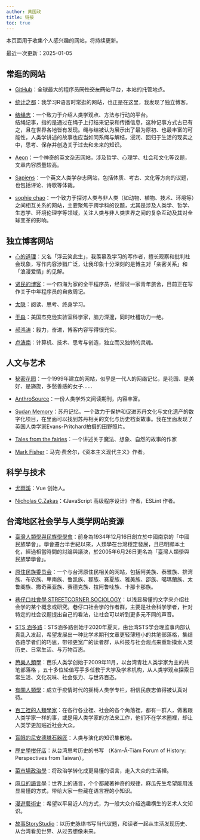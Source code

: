 ```yaml
---
author: 黄国政
title: 链接
toc: true
---
```


本页面用于收集个人感兴趣的网站，将持续更新。

最近一次更新：2025-01-05

## 常逛的网站

- [GitHub](https://github.com)：全球最大的程序员~~同性交友网站~~平台，本站的托管地点。

- [统计之都](https://cosx.org/)：我学习R语言时常逛的网站，也正是在这里，我发现了独立博客。

- [结绳志](https://tyingknots.net/)：一个致力于介绍人类学观点、方法与行动的平台。<br>结绳记事，指的是通过在绳子上打结来记录和传播信息，这种记事方式古已有之，且在世界各地皆有发现。绳与结被认为展示出了最为原初、也最丰富的可能性，人类学讲述的故事也应当如同系绳与解结，浸润、回归于生活的现实之中，思考、保存并创造关于过去和未来的知识。

- [Aeon](http://aeon.co)：一个神奇的英文杂志网站，涉及哲学、心理学、社会和文化等议题，文章内容质量较高。

- [Sapiens](https://www.sapiens.org/)：一个英文人类学杂志网站，包括体质、考古、文化等方向的议题，也包括评论、诗歌等体裁。

- [sophie chao](https://www.morethanhumanworlds.com/)：一个致力于探讨人类与非人类（如动物、植物、技术、环境等）之间相互关系的网站，主要聚焦于跨学科的议题，尤其是涉及人类学、哲学、生态学、环境伦理学等领域，关注人类与非人类世界之间的复杂互动及其对全球变革的影响。

## 独立博客网站

- [心的道理](https://stephenleng.com/)：又名「浮云笑此生」，我羡慕及学习的写作者，擅长观察和批判社会现象，写作内容涉猎广泛，让我印象十分深刻的是博主对「亲密关系」和「浪漫爱情」的见解。

- [贤民的博客](https://www.xianmin.org/)：一个四海为家的全干程序员，经营过一家青年旅舍，目前正在写作关于中年程序员的自救周记。

- [太隐](https://wangyurui.com/)：阅读、思考、终身学习。

- [于淼](https://yufree.cn)：美国杰克逊实验室科学家，脑力深邃，同时吐槽功力一绝。

- [郝鸿涛](https://hongtaoh.com/)：毅力，奋进，博客内容写得很充实。

- [卢涛南](https://lutaonan.com/)：计算机、技术、思考与创造，独立而又独特的灵魂。

## 人文与艺术

- [秘密花园](http://www.yini.org/)：一个1999年建立的网站，似乎是一代人的网络记忆，是花园、是美好、是旖旎，多愁善感的女子……

- [AnthroSource](https://anthrosource.onlinelibrary.wiley.com/)：一份人类学外文阅读期刊，内容丰富。

- [Sudan Memory](https://www.sudanmemory.org/cms/111/)：苏丹记忆。一个致力于保护和促进苏丹文化与文化遗产的数字化项目，在里面可以找到苏丹相关的文化与历史档案故事。我在里面发现了英国人类学家Evans-Pritchard拍摄的田野照片。

- [Tales from the fairies](https://talesfromthefairies.wordpress.com/)：一个讲述关于魔法、想象、自然的故事的作家

- [Mark Fisher](http://k-punk.org/)：马克·费舍尔，《资本主义现代主义》作者。

## 科学与技术

- [尤雨溪](https://evanyou.me/)：Vue 创始人。

- [Nicholas C.Zakas](https://humanwhocodes.com/blog/)：《JavaScript 高级程序设计》作者，ESLint 作者。

## 台湾地区社会学与人类学网站资源

- [臺灣人類學與民族學學會](https://www.taiwananthro.org.tw/)：前身為1934年12月16日創立於中國南京的「中國民族學會」。學會遷台半世紀以來，人類學在台灣穩定發展，且已明顯本土化，經過相當時間的討論與議決，於2005年6月26日更名為「臺灣人類學與民族學學會」。

- [原住民族委员会](https://www.cip.gov.tw/zh-tw/index.html)：一个与台湾原住民相关的网站，包括阿美族、泰雅族、排湾族、布农族、卑南族、鲁凯族、鄒族、赛夏族、雅美族、邵族、噶瑪蘭族、太鲁阁族、撒奇莱亚族、赛德克族、拉阿鲁哇族、卡那卡那族。

- [巷仔口社會學 STREETCORNER SOCIOLOGY](https://twstreetcorner.org/)：以浅显易懂的文字来介绍社会学的某个概念或研究。巷仔口社会学的作者群，主要是社会科学学者，针对特定的社会议题提出自己的看法，让社会可以听到更多元不同的声音。

- [STS 涵多路](http://stshandoru.tw/)：STS涵多路创始于2020年夏天，由台湾STS学会理监事内部认真乱入发起，希望发展出一种比学术期刊文章更轻薄短小的共笔部落格，集结各路学者们的巧思，带领更宽广的读者群，从科技与社会观点来重新摸索人类历史、日常生活、与万物百态。

- [芭樂人類學](https://guavanthropology.tw/)：芭乐人类学创始于2009年11月，以台湾青壮人类学家为主的共笔部落格 ，五十多位轮值写手多任教于大学及学术机构，从人类学观点探索日常生活、文化况味、社会张力、与世界百态。

- [有關人類學](https://allaboutanthropology.medium.com/)：成立于疫情时代的摇椅人类学专栏，相信民族志值得被认真对待。

- [百工裡的人類學家](https://zh-tw.facebook.com/anthropologistsforthefuture/)：在各行各业裡、社会的各个角落裡，都有一群人，做著跟人类学家一样的事，或是用人类学家的方法来工作，他们不在学术圈裡，却让人类学更加贴近社会大众。

- [盲眼的尼安德塔石器匠](https://neanderthaldna.pixnet.net/blog)：人类与演化的知识集散地。

- [歷史學柑仔店](https://kamatiam.org/)：从台湾思考历史的书写 （Kám-Á-Tiàm Forum of History: Perspectives from Taiwan）。

- [菜市場政治學](https://whogovernstw.org/)：将政治学转化成更易懂的语言，走入大众的生活裡。

- [麻瓜的語言學](https://uegu.blogspot.com/)：世界上的语言，个个都藏著神奇的规律，麻瓜先生希望能用浅显易懂的方式，带给大家一些藏在语言裡的小知识。

- [漫遊藝術史](https://arthistorystrolls.com/)：希望以平易近人的方式，为一般大众介绍逸趣横生的艺术人文知识。

- [故事StoryStudio](https://storystudio.tw/)：以历史脉络书写当代议题，和读者一起从生活发现历史、从台湾看见世界、从过去想像未来。